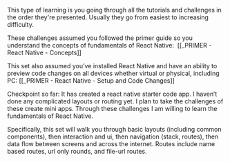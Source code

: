This type of learning is you going through all the tutorials and challenges in the order they're presented. Usually they go from easiest to increasing difficulty.

These challenges assumed you followed the primer guide so you understand the concepts of fundamentals of React Native: 
[[_PRIMER - React Native - Concepts]]

This set also assumed you’ve installed React Native and have an ability to preview code changes on all devices whether virtual or physical, including PC:
[[_PRIMER - React Native - Setup and Code Changes]]

Checkpoint so far: It has created a react native starter code app. I haven’t done any complicated layouts or routing yet. I plan to take the challenges of these create mini apps. Through these challenges I am willing to learn the fundamentals of React Native.

Specifically, this set will walk you through basic layouts (including common components), then interaction and ui, then navigation (stack, routes), then data flow between screens and across the internet. Routes include name based routes, url only rounds, and file-url routes.